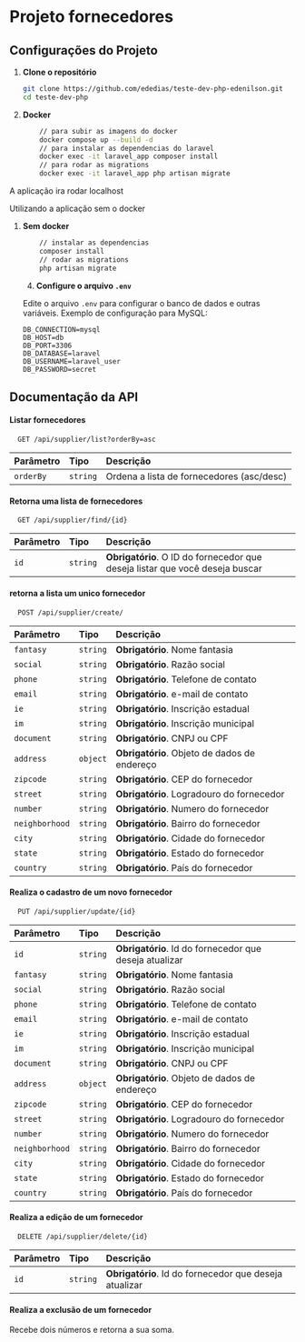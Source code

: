 
# Projeto fornecedores

## Configurações do Projeto

1. **Clone o repositório**

    ```bash
    git clone https://github.com/ededias/teste-dev-php-edenilson.git
    cd teste-dev-php
    ```


1. **Docker**

    ```bash
        // para subir as imagens do docker
        docker compose up --build -d
        // para instalar as dependencias do laravel 
        docker exec -it laravel_app composer install
        // para rodar as migrations 
        docker exec -it laravel_app php artisan migrate
    ```

A aplicação ira rodar localhost

Utilizando a aplicação sem o docker

1. **Sem docker**
    
    ```bash
        // instalar as dependencias
        composer install
        // rodar as migrations
        php artisan migrate
    ```
    4. **Configure o arquivo `.env`**

    Edite o arquivo `.env` para configurar o banco de dados e outras variáveis. Exemplo de configuração para MySQL:

    ```env
    DB_CONNECTION=mysql
    DB_HOST=db
    DB_PORT=3306
    DB_DATABASE=laravel
    DB_USERNAME=laravel_user
    DB_PASSWORD=secret
    ```
 


## Documentação da API

#### Listar fornecedores

```http
  GET /api/supplier/list?orderBy=asc
```

| Parâmetro   | Tipo       | Descrição                           |
| :---------- | :--------- | :---------------------------------- |
| `orderBy` | `string` | Ordena a lista de fornecedores (asc/desc) |

#### Retorna uma lista de fornecedores

```http
  GET /api/supplier/find/{id}
```

| Parâmetro   | Tipo       | Descrição                                   |
| :---------- | :--------- | :------------------------------------------ |
| `id`      | `string` | **Obrigatório**. O ID do fornecedor que deseja listar que você deseja buscar |

#### retorna a lista um unico fornecedor

```http
  POST /api/supplier/create/
```

| Parâmetro   | Tipo       | Descrição                                   |
| :---------- | :--------- | :------------------------------------------ |
| `fantasy`      | `string` | **Obrigatório**. Nome fantasia |
| `social`      | `string` | **Obrigatório**. Razão social |
| `phone`      | `string` | **Obrigatório**. Telefone de contato |
| `email`      | `string` | **Obrigatório**. e-mail de contato |
| `ie`      | `string` | **Obrigatório**. Inscrição estadual |
| `im`      | `string` | **Obrigatório**. Inscrição municipal |
| `document`      | `string` | **Obrigatório**. CNPJ ou CPF |
| `address`      | `object` | **Obrigatório**. Objeto de dados de endereço |
| `zipcode`      | `string` | **Obrigatório**. CEP do fornecedor |
| `street`      | `string` | **Obrigatório**. Logradouro do fornecedor |
| `number`      | `string` | **Obrigatório**. Numero do fornecedor |
| `neighborhood`      | `string` | **Obrigatório**. Bairro do fornecedor |
| `city`      | `string` | **Obrigatório**. Cidade do fornecedor |
| `state`      | `string` | **Obrigatório**. Estado do fornecedor |
| `country`      | `string` | **Obrigatório**. País do fornecedor |

#### Realiza o cadastro de um novo fornecedor



```http
  PUT /api/supplier/update/{id}
```

| Parâmetro   | Tipo       | Descrição                                   |
| :---------- | :--------- | :------------------------------------------ |
| `id`      | `string` | **Obrigatório**. Id do fornecedor que deseja atualizar |
| `fantasy`      | `string` | **Obrigatório**. Nome fantasia |
| `social`      | `string` | **Obrigatório**. Razão social |
| `phone`      | `string` | **Obrigatório**. Telefone de contato |
| `email`      | `string` | **Obrigatório**. e-mail de contato |
| `ie`      | `string` | **Obrigatório**. Inscrição estadual |
| `im`      | `string` | **Obrigatório**. Inscrição municipal |
| `document`      | `string` | **Obrigatório**. CNPJ ou CPF |
| `address`      | `object` | **Obrigatório**. Objeto de dados de endereço |
| `zipcode`      | `string` | **Obrigatório**. CEP do fornecedor |
| `street`      | `string` | **Obrigatório**. Logradouro do fornecedor |
| `number`      | `string` | **Obrigatório**. Numero do fornecedor |
| `neighborhood`      | `string` | **Obrigatório**. Bairro do fornecedor |
| `city`      | `string` | **Obrigatório**. Cidade do fornecedor |
| `state`      | `string` | **Obrigatório**. Estado do fornecedor |
| `country`      | `string` | **Obrigatório**. País do fornecedor |

#### Realiza a edição de um fornecedor

```http
  DELETE /api/supplier/delete/{id}
```

| Parâmetro   | Tipo       | Descrição                                   |
| :---------- | :--------- | :------------------------------------------ |
| `id`      | `string` | **Obrigatório**. Id do fornecedor que deseja atualizar |

#### Realiza a exclusão de um fornecedor

Recebe dois números e retorna a sua soma.


